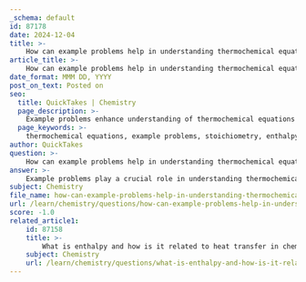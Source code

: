```yaml
---
_schema: default
id: 87178
date: 2024-12-04
title: >-
    How can example problems help in understanding thermochemical equations?
article_title: >-
    How can example problems help in understanding thermochemical equations?
date_format: MMM DD, YYYY
post_on_text: Posted on
seo:
  title: QuickTakes | Chemistry
  page_description: >-
    Example problems enhance understanding of thermochemical equations by reinforcing stoichiometry, energy considerations, and concepts like Hess's Law, providing practical applications and practice for mastering thermochemistry.
  page_keywords: >-
    thermochemical equations, example problems, stoichiometry, enthalpy change, Hess's Law, problem-solving, chemical reactions, energy dynamics, heat of formation, combustion reactions
author: QuickTakes
question: >-
    How can example problems help in understanding thermochemical equations?
answer: >-
    Example problems play a crucial role in understanding thermochemical equations by providing practical applications of theoretical concepts. Here are several ways in which they enhance comprehension:\n\n1. **Application of Stoichiometry**: Most thermochemical equation problems involve stoichiometry, where students must use mole ratios, molar mass, and density to solve for unknowns. For instance, a problem might require calculating the heat released or absorbed during a reaction based on the amounts of reactants used. This reinforces the importance of balancing chemical equations and understanding the relationships between reactants and products.\n\n2. **Energy Considerations**: Example problems often incorporate the energy component of reactions, such as calculating the enthalpy change (ΔH). By working through these problems, students learn how to interpret ΔH values in the context of chemical reactions, which is essential for understanding energy dynamics in thermochemistry.\n\n3. **Diverse Problem Types**: Problems can vary widely, including efficiency problems where students must consider the percentage yield of a reaction. For example, if a process is only 60% efficient, students must adjust their calculations accordingly. This variety helps students develop a more rounded understanding of thermochemical principles.\n\n4. **Practice with Hess's Law**: Some example problems require the application of Hess's Law, which states that the total enthalpy change for a reaction is the sum of the enthalpy changes for individual steps. By solving these problems, students gain insight into how to manipulate thermochemical equations to find unknown enthalpy changes.\n\n5. **Reinforcement of Concepts**: Regular practice with example problems helps reinforce key concepts such as the heat of formation, combustion reactions, and the relationship between enthalpy and temperature changes. This repetition aids in solidifying knowledge and improving problem-solving skills.\n\n6. **Feedback and Solutions**: Many resources provide solutions to example problems, allowing students to check their work and understand where they may have gone wrong. This immediate feedback is invaluable for learning and correcting misconceptions.\n\nIn summary, example problems are essential for mastering thermochemical equations as they provide practical experience, reinforce theoretical knowledge, and enhance problem-solving skills in the context of energy changes in chemical reactions.
subject: Chemistry
file_name: how-can-example-problems-help-in-understanding-thermochemical-equations.md
url: /learn/chemistry/questions/how-can-example-problems-help-in-understanding-thermochemical-equations
score: -1.0
related_article1:
    id: 87158
    title: >-
        What is enthalpy and how is it related to heat transfer in chemical reactions?
    subject: Chemistry
    url: /learn/chemistry/questions/what-is-enthalpy-and-how-is-it-related-to-heat-transfer-in-chemical-reactions
---
```


&nbsp;